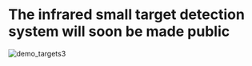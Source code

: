 # The infrared small target detection system will soon be made public


![demo_targets3](https://github.com/ice-flow/IRSTD-SYSTEM/assets/147463142/4ea02b87-9934-4736-956e-2d37b04ad3d4)


